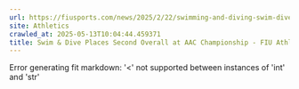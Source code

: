 ```yaml
---
url: https://fiusports.com/news/2025/2/22/swimming-and-diving-swim-dive-places-second-overall-at-aac-championship.aspx
site: Athletics
crawled_at: 2025-05-13T10:04:44.459371
title: Swim & Dive Places Second Overall at AAC Championship - FIU Athletics
---
```


Error generating fit markdown: '<' not supported between instances of 'int' and 'str'